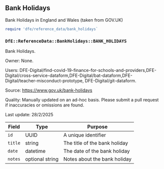 ## Bank Holidays

Bank Holidays in England and Wales (taken from GOV.UK)

```ruby
require 'dfe/reference_data/bank_holidays`
```

### `DfE::ReferenceData::BankHolidays::BANK_HOLIDAYS`

Bank Holidays.

Owner: None.

Users: DFE-Digital/find-covid-19-finance-for-schools-and-providers,DFE-Digital/cross-service-dataform,DFE-Digital/bat-dataform,DFE-Digital/teacher-misconduct-prototype, DFE-Digital/git-dataform.

Source: https://www.gov.uk/bank-holidays

Quality: Manually updated on an ad-hoc basis. Please submit a pull request if inaccuracies or omissions are found.

Last update: 28/2/2025

| Field | Type | Purpose |
|---|---|---|
| `id` | UUID | A unique identifier |
| `title` | string | The title of the bank holiday |
| `date` | datetime | The date of the bank holiday |
| `notes` | optional string | Notes about the bank holiday |
